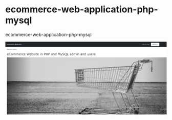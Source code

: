 # ecommerce-web-application-php-mysql
ecommerce-web-application-php-mysql

<img src="https://github.com/a2rp/ecommerce-web-application-php-mysql/blob/main/ecommerce-web-application.png" alt="ecommerce image" />
